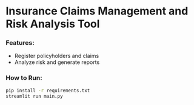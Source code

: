 
# Insurance Claims Management and Risk Analysis Tool

### Features:
- Register policyholders and claims
- Analyze risk and generate reports

### How to Run:
```bash
pip install -r requirements.txt
streamlit run main.py
